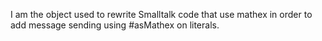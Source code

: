 I am the object used to rewrite Smalltalk code that use mathex in order to add message sending using #asMathex on literals.